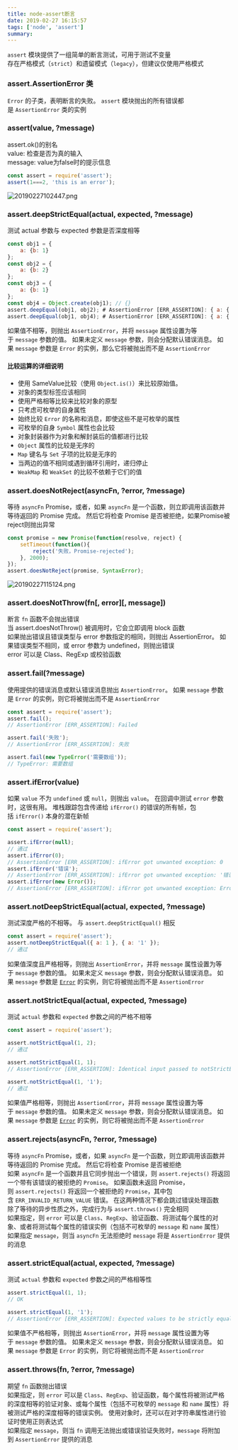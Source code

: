 ```yaml
---
title: node-assert断言
date: 2019-02-27 16:15:57
tags: ['node', 'assert']
summary:
---
```

`assert` 模块提供了一组简单的断言测试，可用于测试不变量<br />存在严格模式（`strict`）和遗留模式（`legacy`），但建议仅使用严格模式

<a name="90e7a36c"></a>
### assert.AssertionError 类
`Error` 的子类，表明断言的失败。 `assert` 模块抛出的所有错误都是 `AssertionError` 类的实例

<a name="08a6d5e2"></a>
### assert(value, ?message)
assert.ok()的别名<br />value: 检查是否为真的输入<br />message: value为false时的提示信息
```javascript
const assert = require('assert');
assert(1===2, 'this is an error');
```
![20190227102447.png](https://cdn.nlark.com/yuque/0/2019/png/115449/1551234310836-78a5e86e-bec6-4364-bfde-5aa34049cf77.png#align=left&display=inline&height=316&linkTarget=_blank&name=20190227102447.png&originHeight=548&originWidth=1292&size=928697&status=done&width=746)

<a name="3f5f5a04"></a>
### assert.deepStrictEqual(actual, expected, ?message)
测试 actual 参数与 expected 参数是否深度相等
```javascript
const obj1 = {
    a: {b: 1}
};
const obj2 = {
    a: {b: 2}
};
const obj3 = {
    a: {b: 1}
};
const obj4 = Object.create(obj1); // {}
assert.deepEqual(obj1, obj2); # AssertionError [ERR_ASSERTION]: { a: { b: 1 } } deepEqual { a: { b: 2 } }
assert.deepEqual(obj1, obj4); # AssertionError [ERR_ASSERTION]: { a: { b: 1 } } deepEqual {}
```
如果值不相等，则抛出 `AssertionError`，并将 `message` 属性设置为等于 `message` 参数的值。 如果未定义 `message` 参数，则会分配默认错误消息。 如果 `message` 参数是 `Error` 的实例，那么它将被抛出而不是 `AssertionError`
<a name="7387576e"></a>
#### 比较运算的详细说明
* 使用 SameValue比较（使用 `Object.is()`）来比较原始值。
* 对象的类型标签应该相同
* 使用严格相等比较来比较对象的原型
* 只考虑可枚举的自身属性
* 始终比较 `Error` 的名称和消息，即使这些不是可枚举的属性
* 可枚举的自身 `Symbol` 属性也会比较
* 对象封装器作为对象和解封装后的值都进行比较
* `Object` 属性的比较是无序的
* `Map` 键名与 `Set` 子项的比较是无序的
* 当两边的值不相同或遇到循环引用时，递归停止
* `WeakMap` 和 `WeakSet` 的比较不依赖于它们的值

<a name="c6d9a356"></a>
### assert.doesNotReject(asyncFn, ?error, ?message)
等待 `asyncFn` Promise，或者，如果 `asyncFn` 是一个函数，则立即调用该函数并等待返回的 Promise 完成。 然后它将检查 Promise 是否被拒绝，如果Promise被reject则抛出异常
```javascript
const promise = new Promise(function(resolve, reject) {
    setTimeout(function(){
        reject('失败，Promise-rejected');
    }, 2000);
});
assert.doesNotReject(promise, SyntaxError);
```
![20190227115124.png](https://cdn.nlark.com/yuque/0/2019/png/115449/1551239500212-e65fe1fd-0e22-46f5-b11c-c1527b8e52ca.png#align=left&display=inline&height=174&linkTarget=_blank&name=20190227115124.png&originHeight=304&originWidth=1300&size=564953&status=done&width=746)

<a name="0b080e70"></a>
### assert.doesNotThrow(fn[, error][, message])
断言 `fn` 函数不会抛出错误<br />当 assert.doesNotThrow() 被调用时，它会立即调用 block 函数<br />如果抛出错误且错误类型与 error 参数指定的相同，则抛出 AssertionError。 如果错误类型不相同，或 error 参数为 undefined，则抛出错误<br />error 可以是 Class、RegExp 或校验函数

<a name="663b0f52"></a>
### assert.fail(?message)
使用提供的错误消息或默认错误消息抛出 `AssertionError`。 如果 `message` 参数是 `Error` 的实例，则它将被抛出而不是 `AssertionError`
```javascript
const assert = require('assert');
assert.fail();
// AssertionError [ERR_ASSERTION]: Failed

assert.fail('失败');
// AssertionError [ERR_ASSERTION]: 失败

assert.fail(new TypeError('需要数组'));
// TypeError: 需要数组
```

<a name="0cfb49e8"></a>
### assert.ifError(value)
如果 `value` 不为 `undefined` 或 `null`，则抛出 `value`。 在回调中测试 `error` 参数时，这很有用。 堆栈跟踪包含传递给 `ifError()` 的错误的所有帧，包括 `ifError()` 本身的潜在新帧
```javascript
const assert = require('assert');

assert.ifError(null);
// 通过
assert.ifError(0);
// AssertionError [ERR_ASSERTION]: ifError got unwanted exception: 0
assert.ifError('错误');
// AssertionError [ERR_ASSERTION]: ifError got unwanted exception: '错误'
assert.ifError(new Error());
// AssertionError [ERR_ASSERTION]: ifError got unwanted exception: Error
```

<a name="b2ff685f"></a>
### assert.notDeepStrictEqual(actual, expected, ?message)
测试深度严格的不相等。 与 `assert.deepStrictEqual()` 相反
```javascript
const assert = require('assert');
assert.notDeepStrictEqual({ a: 1 }, { a: '1' });
// 通过
```
如果值深度且严格相等，则抛出 `AssertionError`，并将 `message` 属性设置为等于 `message` 参数的值。 如果未定义 `message` 参数，则会分配默认错误消息。 如果 `message` 参数是 [`Error`](http://nodejs.cn/s/FLTm19) 的实例，则它将被抛出而不是 `AssertionError`

<a name="38c21712"></a>
### assert.notStrictEqual(actual, expected, ?message)
测试 `actual` 参数和 `expected` 参数之间的严格不相等
```javascript
const assert = require('assert');

assert.notStrictEqual(1, 2);
// 通过

assert.notStrictEqual(1, 1);
// AssertionError [ERR_ASSERTION]: Identical input passed to notStrictEqual: 1

assert.notStrictEqual(1, '1');
// 通过
```
如果值严格相等，则抛出 `AssertionError`，并将 `message` 属性设置为等于 `message` 参数的值。 如果未定义 `message` 参数，则会分配默认错误消息。 如果 `message` 参数是 [`Error`](http://nodejs.cn/s/FLTm19) 的实例，则它将被抛出而不是 `AssertionError`

<a name="dec0ff04"></a>
### assert.rejects(asyncFn, ?error, ?message)
等待 `asyncFn` Promise，或者，如果 `asyncFn` 是一个函数，则立即调用该函数并等待返回的 Promise 完成。 然后它将检查 Promise 是否被拒绝<br />如果 `asyncFn` 是一个函数并且它同步抛出一个错误，则 `assert.rejects()` 将返回一个带有该错误的被拒绝的 `Promise`。 如果函数未返回 Promise，则 `assert.rejects()` 将返回一个被拒绝的 `Promise`，其中包含 `ERR_INVALID_RETURN_VALUE` 错误。 在这两种情况下都会跳过错误处理函数<br />除了等待的异步性质之外，完成行为与 `assert.throws()` 完全相同<br />如果指定，则 `error` 可以是 `Class`、`RegExp`、验证函数、将测试每个属性的对象、或者将测试每个属性的错误实例（包括不可枚举的 `message` 和 `name` 属性）<br />如果指定 `message`，则当 `asyncFn` 无法拒绝时 `message` 将是 `AssertionError` 提供的消息

<a name="3514a9c1"></a>
### assert.strictEqual(actual, expected, ?message)
测试 `actual` 参数和 `expected` 参数之间的严格相等性
```javascript
assert.strictEqual(1, 1);
// OK

assert.strictEqual(1, '1');
// AssertionError [ERR_ASSERTION]: Expected values to be strictly equal: 1 !== '1'
```
如果值不严格相等，则抛出 `AssertionError`，并将 `message` 属性设置为等于 `message` 参数的值。 如果未定义 `message` 参数，则会分配默认错误消息。 如果 `message` 参数是 `Error` 的实例，则它将被抛出而不是 `AssertionError`

<a name="af9357cd"></a>
### assert.throws(fn, ?error, ?message)
期望 `fn` 函数抛出错误<br />如果指定，则 `error` 可以是 `Class`、`RegExp`、验证函数，每个属性将被测试严格的深度相等的验证对象、或每个属性（包括不可枚举的 `message` 和 `name` 属性）将被测试严格的深度相等的错误实例。 使用对象时，还可以在对字符串属性进行验证时使用正则表达式<br />如果指定 `message`，则当 `fn` 调用无法抛出或错误验证失败时，`message` 将附加到 `AssertionError` 提供的消息